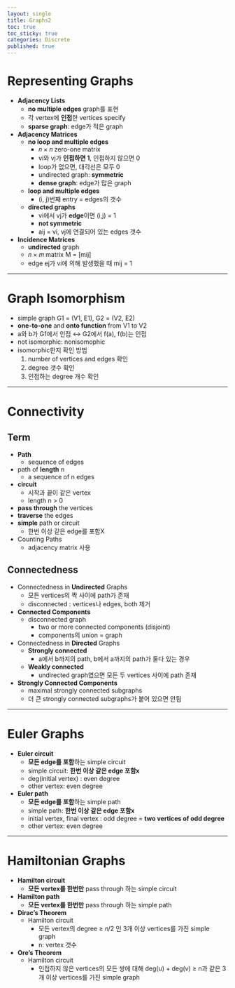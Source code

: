 ```yaml
---
layout: single
title: Graphs2
toc: true
toc_sticky: true
categories: Discrete
published: true
---
```


# Representing Graphs
* **Adjacency Lists**
    * **no multiple edges** graph를 표현
    * 각 vertex에 **인접**한 vertices specify
    * **sparse graph**: edge가 적은 graph
* **Adjacency Matrices**
    * **no loop and multiple edges**
        * 𝑛 × 𝑛 zero-one matrix 
        * vi와 vj가 **인접하면 1**, 인접하지 않으면 0
        * loop가 없으면, 대각선은 모두 0
        * undirected graph: **symmetric**
        * **dense graph**: edge가 많은 graph
    * **loop and multiple edges**
        * (i, j)번째 entry = edges의 갯수
    * **directed graphs**
        * vi에서 vj가 **edge**이면 (i,j) = 1
        * **not symmetric**
        * aij = vi, vj에 연결되어 있는 edges 갯수
* **Incidence Matrices**
    * **undirected** graph
    * 𝑛 × 𝑚 matrix M = \[mij\]
    * edge ej가 vi에 의해 발생했을 때 mij = 1

---------------

# Graph Isomorphism
* simple graph G1 = (V1, E1), G2 = (V2, E2)
* **one-to-one** and **onto function** from V1 to V2
* a와 b가 G1에서 인접 ↔︎ G2에서 f(a), f(b)는 인접
* not isomorphic: nonisomophic
* isomorphic한지 확인 방법
	1. number of vertices and edges 확인
	2. degree 갯수 확인
	3. 인접하는 degree 개수 확인

---------------

# Connectivity
## Term
* **Path**
    * sequence of edges
* path of **length** n
    * a sequence of n edges
* **circuit**
    * 시작과 끝이 같은 vertex
    * length n > 0
* **pass through** the vertices
* **traverse** the edges
* **simple** path or circuit
    * 한번 이상 같은 edge를 포함X
* Counting Paths
    * adjacency matrix 사용


## Connectedness
* Connectedness in **Undirected** Graphs
    * 모든 vertices의 짝 사이에 path가 존재
    * disconnected : vertices나 edges, both 제거
* **Connected Components**
    * disconnected graph
        * two or more connected components (disjoint)
        * components의 union = graph
* Connectedness in **Directed** Graphs
    * **Strongly connected**
        * a에서 b까지의 path, b에서 a까지의 path가 둘다 있는 경우
    * **Weakly connected**
        * undirected graph였으면 모든 두 vertices 사이에 path 존재
* **Strongly Connected Components**
    * maximal strongly connected subgraphs
    * 더 큰 strongly connected subgraphs가 붙어 있으면 안됨

---------------

# Euler Graphs
* **Euler circuit**
    * **모든 edge를 포함**하는 simple circuit
    * simple circuit: **한번 이상 같은 edge 포함x**
    * deg(initial vertex) : even degree
    * other vertex: even degree
* **Euler path**
    * **모든 edge를 포함**하는 simple path
    * simple path: **한번 이상 같은 edge 포함x**
    * initial vertex, final vertex : odd degree = **two vertices of odd degree**
    * other vertex: even degree

---------------

# Hamiltonian Graphs
* **Hamilton circuit**
    * **모든 vertex를 한번만** pass through 하는 simple circuit
* **Hamilton path**
    * **모든 vertex를 한번만** pass through 하는 simple path
* **Dirac’s Theorem**
    * Hamilton circuit
        * 모든 vertex의 degree ≥ 𝑛/2 인 3개 이상 vertices를 가진 simple graph
        * n: vertex 갯수
* **Ore’s Theorem** 
    * Hamilton circuit
        * 인접하지 않은 vertices의 모든 쌍에 대해 deg(u) + deg(v) ≥ n과 같은 3개 이상 vertices를 가진 simple graph
